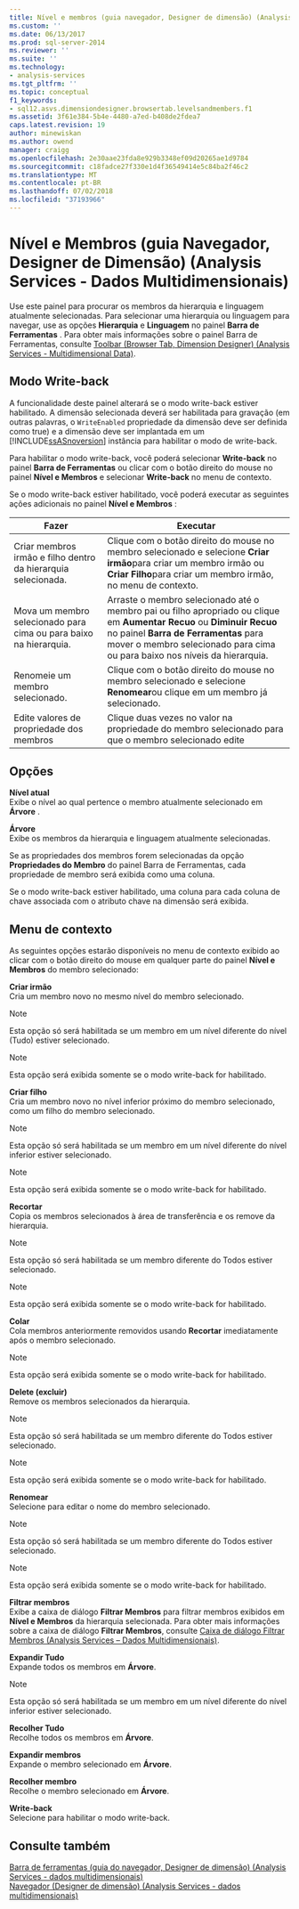 ```yaml
---
title: Nível e membros (guia navegador, Designer de dimensão) (Analysis Services - dados multidimensionais) | Microsoft Docs
ms.custom: ''
ms.date: 06/13/2017
ms.prod: sql-server-2014
ms.reviewer: ''
ms.suite: ''
ms.technology:
- analysis-services
ms.tgt_pltfrm: ''
ms.topic: conceptual
f1_keywords:
- sql12.asvs.dimensiondesigner.browsertab.levelsandmembers.f1
ms.assetid: 3f61e384-5b4e-4480-a7ed-b408de2fdea7
caps.latest.revision: 19
author: minewiskan
ms.author: owend
manager: craigg
ms.openlocfilehash: 2e30aae23fda8e929b3348ef09d20265ae1d9784
ms.sourcegitcommit: c18fadce27f330e1d4f36549414e5c84ba2f46c2
ms.translationtype: MT
ms.contentlocale: pt-BR
ms.lasthandoff: 07/02/2018
ms.locfileid: "37193966"
---
```

# <a name="level-and-members-browser-tab-dimension-designer-analysis-services---multidimensional-data"></a>Nível e Membros (guia Navegador, Designer de Dimensão) (Analysis Services - Dados Multidimensionais)
  Use este painel para procurar os membros da hierarquia e linguagem atualmente selecionadas. Para selecionar uma hierarquia ou linguagem para navegar, use as opções **Hierarquia** e **Linguagem** no painel **Barra de Ferramentas** . Para obter mais informações sobre o painel Barra de Ferramentas, consulte [Toolbar &#40;Browser Tab, Dimension Designer&#41; &#40;Analysis Services - Multidimensional Data&#41;](toolbar-browser-tab-dimension-designer-analysis-services-multidimensional-data.md).  
  
## <a name="writeback-mode"></a>Modo Write-back  
 A funcionalidade deste painel alterará se o modo write-back estiver habilitado. A dimensão selecionada deverá ser habilitada para gravação (em outras palavras, o `WriteEnabled` propriedade da dimensão deve ser definida como true) e a dimensão deve ser implantada em um [!INCLUDE[ssASnoversion](../includes/ssasnoversion-md.md)] instância para habilitar o modo de write-back.  
  
 Para habilitar o modo write-back, você poderá selecionar **Write-back** no painel **Barra de Ferramentas** ou clicar com o botão direito do mouse no painel **Nível e Membros** e selecionar **Write-back** no menu de contexto.  
  
 Se o modo write-back estiver habilitado, você poderá executar as seguintes ações adicionais no painel **Nível e Membros** :  
  
|Fazer|Executar|  
|-----------|-------------|  
|Criar membros irmão e filho dentro da hierarquia selecionada.|Clique com o botão direito do mouse no membro selecionado e selecione **Criar irmão**para criar um membro irmão ou **Criar Filho**para criar um membro irmão, no menu de contexto.|  
|Mova um membro selecionado para cima ou para baixo na hierarquia.|Arraste o membro selecionado até o membro pai ou filho apropriado ou clique em **Aumentar Recuo** ou **Diminuir Recuo** no painel **Barra de Ferramentas** para mover o membro selecionado para cima ou para baixo nos níveis da hierarquia.|  
|Renomeie um membro selecionado.|Clique com o botão direito do mouse no membro selecionado e selecione **Renomear**ou clique em um membro já selecionado.|  
|Edite valores de propriedade dos membros|Clique duas vezes no valor na propriedade do membro selecionado para que o membro selecionado edite|  
  
## <a name="options"></a>Opções  
 **Nível atual**  
 Exibe o nível ao qual pertence o membro atualmente selecionado em **Árvore** .  
  
 **Árvore**  
 Exibe os membros da hierarquia e linguagem atualmente selecionadas.  
  
 Se as propriedades dos membros forem selecionadas da opção **Propriedades do Membro** do painel Barra de Ferramentas, cada propriedade de membro será exibida como uma coluna.  
  
 Se o modo write-back estiver habilitado, uma coluna para cada coluna de chave associada com o atributo chave na dimensão será exibida.  
  
## <a name="context-menu"></a>Menu de contexto  
 As seguintes opções estarão disponíveis no menu de contexto exibido ao clicar com o botão direito do mouse em qualquer parte do painel **Nível e Membros** do membro selecionado:  
  
 **Criar irmão**  
 Cria um membro novo no mesmo nível do membro selecionado.  
  
> [!NOTE]  
>  Esta opção só será habilitada se um membro em um nível diferente do nível (Tudo) estiver selecionado.  
  
> [!NOTE]  
>  Esta opção será exibida somente se o modo write-back for habilitado.  
  
 **Criar filho**  
 Cria um membro novo no nível inferior próximo do membro selecionado, como um filho do membro selecionado.  
  
> [!NOTE]  
>  Esta opção só será habilitada se um membro em um nível diferente do nível inferior estiver selecionado.  
  
> [!NOTE]  
>  Esta opção será exibida somente se o modo write-back for habilitado.  
  
 **Recortar**  
 Copia os membros selecionados à área de transferência e os remove da hierarquia.  
  
> [!NOTE]  
>  Esta opção só será habilitada se um membro diferente do Todos estiver selecionado.  
  
> [!NOTE]  
>  Esta opção será exibida somente se o modo write-back for habilitado.  
  
 **Colar**  
 Cola membros anteriormente removidos usando **Recortar** imediatamente após o membro selecionado.  
  
> [!NOTE]  
>  Esta opção será exibida somente se o modo write-back for habilitado.  
  
 **Delete (excluir)**  
 Remove os membros selecionados da hierarquia.  
  
> [!NOTE]  
>  Esta opção só será habilitada se um membro diferente do Todos estiver selecionado.  
  
> [!NOTE]  
>  Esta opção será exibida somente se o modo write-back for habilitado.  
  
 **Renomear**  
 Selecione para editar o nome do membro selecionado.  
  
> [!NOTE]  
>  Esta opção só será habilitada se um membro diferente do Todos estiver selecionado.  
  
> [!NOTE]  
>  Esta opção será exibida somente se o modo write-back for habilitado.  
  
 **Filtrar membros**  
 Exibe a caixa de diálogo **Filtrar Membros** para filtrar membros exibidos em **Nível e Membros** da hierarquia selecionada. Para obter mais informações sobre a caixa de diálogo **Filtrar Membros**, consulte [Caixa de diálogo Filtrar Membros &#40;Analysis Services – Dados Multidimensionais&#41;](filter-members-dialog-box-analysis-services-multidimensional-data.md).  
  
 **Expandir Tudo**  
 Expande todos os membros em **Árvore**.  
  
> [!NOTE]  
>  Esta opção só será habilitada se um membro em um nível diferente do nível inferior estiver selecionado.  
  
 **Recolher Tudo**  
 Recolhe todos os membros em **Árvore**.  
  
 **Expandir membros**  
 Expande o membro selecionado em **Árvore**.  
  
 **Recolher membro**  
 Recolhe o membro selecionado em **Árvore**.  
  
 **Write-back**  
 Selecione para habilitar o modo write-back.  
  
## <a name="see-also"></a>Consulte também  
 [Barra de ferramentas &#40;guia do navegador, Designer de dimensão&#41; &#40;Analysis Services - dados multidimensionais&#41;](toolbar-browser-tab-dimension-designer-analysis-services-multidimensional-data.md)   
 [Navegador &#40;Designer de dimensão&#41; &#40;Analysis Services - dados multidimensionais&#41;](browser-dimension-designer-analysis-services-multidimensional-data.md)  
  
  
